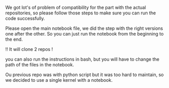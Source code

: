 We got lot's of problem of compatibility for the part with the actual repositories, so please follow those steps to make sure you can run the code successfully.

Please open the main notebook file, we did the step with the right versions one after the other. So you can just run the notebook from the beginning to the end.

!! It will clone 2 repos !

you can also run the instructions in bash, but you will have to change the path of the files in the notebook.

Ou previous repo was with python script but it was too hard to maintain, so we decided to use a single kernel with a notebook.